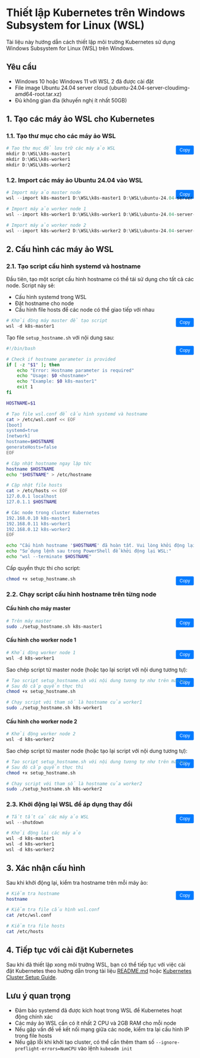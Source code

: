 # Thiết lập Kubernetes trên Windows Subsystem for Linux (WSL)

Tài liệu này hướng dẫn cách thiết lập môi trường Kubernetes sử dụng Windows Subsystem for Linux (WSL) trên Windows.

<style>
.copy-button {
  position: absolute;
  right: 0;
  top: 0;
  padding: 5px 10px;
  background-color: #007bff;
  color: white;
  border: none;
  border-radius: 3px;
  cursor: pointer;
  font-size: 12px;
}
.copy-button:hover {
  background-color: #0056b3;
}
.code-container {
  position: relative;
  margin-bottom: 1em;
}
</style>

<script>
function copyToClipboard(id) {
  var codeBlock = document.getElementById(id);
  var text = codeBlock.textContent;
  navigator.clipboard.writeText(text)
    .then(() => {
      var button = document.querySelector(`button[data-target="${id}"]`);
      button.textContent = 'Đã copy!';
      setTimeout(() => {
        button.textContent = 'Copy';
      }, 2000);
    })
    .catch(err => {
      console.error('Không thể copy: ', err);
    });
}
</script>

## Yêu cầu

- Windows 10 hoặc Windows 11 với WSL 2 đã được cài đặt
- File image Ubuntu 24.04 server cloud (ubuntu-24.04-server-cloudimg-amd64-root.tar.xz)
- Đủ không gian đĩa (khuyến nghị ít nhất 50GB)

## 1. Tạo các máy ảo WSL cho Kubernetes

### 1.1. Tạo thư mục cho các máy ảo WSL

<div class="code-container">
<button class="copy-button" data-target="code1" onclick="copyToClipboard('code1')">Copy</button>

```powershell
# Tạo thư mục để lưu trữ các máy ảo WSL
mkdir D:\WSL\k8s-master1
mkdir D:\WSL\k8s-worker1
mkdir D:\WSL\k8s-worker2
```
<pre id="code1" style="display: none">
mkdir D:\WSL\k8s-master1
mkdir D:\WSL\k8s-worker1
mkdir D:\WSL\k8s-worker2
</pre>
</div>

### 1.2. Import các máy ảo Ubuntu 24.04 vào WSL

<div class="code-container">
<button class="copy-button" data-target="code2" onclick="copyToClipboard('code2')">Copy</button>

```powershell
# Import máy ảo master node
wsl --import k8s-master1 D:\WSL\k8s-master1 D:\WSL\ubuntu-24.04-server-cloudimg-amd64-root.tar.xz --version 2

# Import máy ảo worker node 1
wsl --import k8s-worker1 D:\WSL\k8s-worker1 D:\WSL\ubuntu-24.04-server-cloudimg-amd64-root.tar.xz --version 2

# Import máy ảo worker node 2
wsl --import k8s-worker2 D:\WSL\k8s-worker2 D:\WSL\ubuntu-24.04-server-cloudimg-amd64-root.tar.xz --version 2
```
<pre id="code2" style="display: none">
wsl --import k8s-master1 D:\WSL\k8s-master1 D:\WSL\ubuntu-24.04-server-cloudimg-amd64-root.tar.xz --version 2
wsl --import k8s-worker1 D:\WSL\k8s-worker1 D:\WSL\ubuntu-24.04-server-cloudimg-amd64-root.tar.xz --version 2
wsl --import k8s-worker2 D:\WSL\k8s-worker2 D:\WSL\ubuntu-24.04-server-cloudimg-amd64-root.tar.xz --version 2
</pre>
</div>

## 2. Cấu hình các máy ảo WSL

### 2.1. Tạo script cấu hình systemd và hostname

Đầu tiên, tạo một script cấu hình hostname có thể tái sử dụng cho tất cả các node. Script này sẽ:
- Cấu hình systemd trong WSL
- Đặt hostname cho node
- Cấu hình file hosts để các node có thể giao tiếp với nhau

<div class="code-container">
<button class="copy-button" data-target="code3" onclick="copyToClipboard('code3')">Copy</button>

```powershell
# Khởi động máy master để tạo script
wsl -d k8s-master1
```
<pre id="code3" style="display: none">
wsl -d k8s-master1
</pre>
</div>

Tạo file `setup_hostname.sh` với nội dung sau:

<div class="code-container">
<button class="copy-button" data-target="code4" onclick="copyToClipboard('code4')">Copy</button>

```bash
#!/bin/bash

# Check if hostname parameter is provided
if [ -z "$1" ]; then
    echo "Error: Hostname parameter is required"
    echo "Usage: $0 <hostname>"
    echo "Example: $0 k8s-master1"
    exit 1
fi

HOSTNAME=$1

# Tạo file wsl.conf để cấu hình systemd và hostname
cat > /etc/wsl.conf << EOF
[boot]
systemd=true
[network]
hostname=$HOSTNAME
generateHosts=false
EOF

# Cập nhật hostname ngay lập tức
hostname $HOSTNAME
echo "$HOSTNAME" > /etc/hostname

# Cập nhật file hosts
cat > /etc/hosts << EOF
127.0.0.1 localhost
127.0.1.1 $HOSTNAME

# Các node trong cluster Kubernetes
192.168.0.10 k8s-master1
192.168.0.11 k8s-worker1
192.168.0.12 k8s-worker2
EOF

echo "Cấu hình hostname '$HOSTNAME' đã hoàn tất. Vui lòng khởi động lại WSL để áp dụng thay đổi."
echo "Sử dụng lệnh sau trong PowerShell để khởi động lại WSL:"
echo "wsl --terminate $HOSTNAME"
```
<pre id="code4" style="display: none">
#!/bin/bash

# Check if hostname parameter is provided
if [ -z "$1" ]; then
    echo "Error: Hostname parameter is required"
    echo "Usage: $0 <hostname>"
    echo "Example: $0 k8s-master1"
    exit 1
fi

HOSTNAME=$1

# Tạo file wsl.conf để cấu hình systemd và hostname
cat > /etc/wsl.conf << EOF
[boot]
systemd=true
[network]
hostname=$HOSTNAME
generateHosts=false
EOF

# Cập nhật hostname ngay lập tức
hostname $HOSTNAME
echo "$HOSTNAME" > /etc/hostname

# Cập nhật file hosts
cat > /etc/hosts << EOF
127.0.0.1 localhost
127.0.1.1 $HOSTNAME

# Các node trong cluster Kubernetes
192.168.0.10 k8s-master1
192.168.0.11 k8s-worker1
192.168.0.12 k8s-worker2
EOF

echo "Cấu hình hostname '$HOSTNAME' đã hoàn tất. Vui lòng khởi động lại WSL để áp dụng thay đổi."
echo "Sử dụng lệnh sau trong PowerShell để khởi động lại WSL:"
echo "wsl --terminate $HOSTNAME"
</pre>
</div>

Cấp quyền thực thi cho script:

<div class="code-container">
<button class="copy-button" data-target="code5" onclick="copyToClipboard('code5')">Copy</button>

```bash
chmod +x setup_hostname.sh
```
<pre id="code5" style="display: none">
chmod +x setup_hostname.sh
</pre>
</div>

### 2.2. Chạy script cấu hình hostname trên từng node

#### Cấu hình cho máy master

<div class="code-container">
<button class="copy-button" data-target="code6" onclick="copyToClipboard('code6')">Copy</button>

```bash
# Trên máy master
sudo ./setup_hostname.sh k8s-master1
```
<pre id="code6" style="display: none">
sudo ./setup_hostname.sh k8s-master1
</pre>
</div>

#### Cấu hình cho worker node 1

<div class="code-container">
<button class="copy-button" data-target="code7" onclick="copyToClipboard('code7')">Copy</button>

```powershell
# Khởi động worker node 1
wsl -d k8s-worker1
```
<pre id="code7" style="display: none">
wsl -d k8s-worker1
</pre>
</div>

Sao chép script từ master node (hoặc tạo lại script với nội dung tương tự):

<div class="code-container">
<button class="copy-button" data-target="code8" onclick="copyToClipboard('code8')">Copy</button>

```bash
# Tạo script setup_hostname.sh với nội dung tương tự như trên master
# Sau đó cấp quyền thực thi
chmod +x setup_hostname.sh

# Chạy script với tham số là hostname của worker1
sudo ./setup_hostname.sh k8s-worker1
```
<pre id="code8" style="display: none">
chmod +x setup_hostname.sh
sudo ./setup_hostname.sh k8s-worker1
</pre>
</div>

#### Cấu hình cho worker node 2

<div class="code-container">
<button class="copy-button" data-target="code9" onclick="copyToClipboard('code9')">Copy</button>

```powershell
# Khởi động worker node 2
wsl -d k8s-worker2
```
<pre id="code9" style="display: none">
wsl -d k8s-worker2
</pre>
</div>

Sao chép script từ master node (hoặc tạo lại script với nội dung tương tự):

<div class="code-container">
<button class="copy-button" data-target="code10" onclick="copyToClipboard('code10')">Copy</button>

```bash
# Tạo script setup_hostname.sh với nội dung tương tự như trên master
# Sau đó cấp quyền thực thi
chmod +x setup_hostname.sh

# Chạy script với tham số là hostname của worker2
sudo ./setup_hostname.sh k8s-worker2
```
<pre id="code10" style="display: none">
chmod +x setup_hostname.sh
sudo ./setup_hostname.sh k8s-worker2
</pre>
</div>

### 2.3. Khởi động lại WSL để áp dụng thay đổi

<div class="code-container">
<button class="copy-button" data-target="code11" onclick="copyToClipboard('code11')">Copy</button>

```powershell
# Tắt tất cả các máy ảo WSL
wsl --shutdown

# Khởi động lại các máy ảo
wsl -d k8s-master1
wsl -d k8s-worker1
wsl -d k8s-worker2
```
<pre id="code11" style="display: none">
wsl --shutdown
wsl -d k8s-master1
wsl -d k8s-worker1
wsl -d k8s-worker2
</pre>
</div>

## 3. Xác nhận cấu hình

Sau khi khởi động lại, kiểm tra hostname trên mỗi máy ảo:

<div class="code-container">
<button class="copy-button" data-target="code12" onclick="copyToClipboard('code12')">Copy</button>

```bash
# Kiểm tra hostname
hostname

# Kiểm tra file cấu hình wsl.conf
cat /etc/wsl.conf

# Kiểm tra file hosts
cat /etc/hosts
```
<pre id="code12" style="display: none">
hostname
cat /etc/wsl.conf
cat /etc/hosts
</pre>
</div>

## 4. Tiếp tục với cài đặt Kubernetes

Sau khi đã thiết lập xong môi trường WSL, bạn có thể tiếp tục với việc cài đặt Kubernetes theo hướng dẫn trong tài liệu [README.md](./README.md) hoặc [Kubernetes Cluster Setup Guide](./Kubernetes%20Cluster%20Setup%20Guide.crio.md).

## Lưu ý quan trọng

- Đảm bảo systemd đã được kích hoạt trong WSL để Kubernetes hoạt động chính xác
- Các máy ảo WSL cần có ít nhất 2 CPU và 2GB RAM cho mỗi node
- Nếu gặp vấn đề về kết nối mạng giữa các node, kiểm tra lại cấu hình IP trong file hosts
- Nếu gặp lỗi khi khởi tạo cluster, có thể cần thêm tham số `--ignore-preflight-errors=NumCPU` vào lệnh `kubeadm init`
